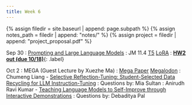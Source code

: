```yaml
---
title: Week 6
---
```



{% assign filedir = site.baseurl | append: page.subpath %} 
{% assign notes_path = filedir | append: "notes/" %} 
{% assign project = filedir | append: "project_proposal.pdf" %}

<!--  
Instructions:

INDENTATION COUNTS

Each day should be formatted exactly as follows

Date
: Lessons Covered
  : Reading List
    : In Class Presentations
: **Assignment/Announcement**{: .label}


To add a hyperlink for readings, do it as follows
  : [Example Paper](http://linktopaper.edu)

To make the hyperlink open in a new tab by default
  : [Example Paper](http://linktopaper.edu){:target=_"blank"}

The announcement can be made red for due dates as follows
: **Assignment Due**{: .label .label-red }
9/30 pretraining and fine-tuning; hw2 out (due 10/18)
10/2 prompting, LLMs
-->



Sep 30
: [Prompting and Large Language Models]({{site.baseurl}}assets/files/llm.pdf)
  : JM 11.4 [T5](https://arxiv.org/pdf/1910.10683) [LoRA](https://arxiv.org/abs/2106.09685)
: [**HW2 out (due 10/18)**]({{site.baseurl}}assets/files/hw2.pdf){: .label}

Oct 2
: MEGA (Guest Lecture by Xuezhe Ma)
  : [Mega Paper](https://openreview.net/forum?id=qNLe3iq2El) [Megalodon](https://arxiv.org/abs/2404.08801)
  : Chumeng Liang - [Selective Reflection-Tuning: Student-Selected Data Recycling for LLM Instruction-Tuning](https://arxiv.org/abs/2402.10110)
  : Questions by: Mia Sultan
  : Anirudh Ravi Kumar - [Teaching Language Models to Self-Improve through Interactive Demonstrations](https://aclanthology.org/2024.naacl-long.287.pdf)
  : Questions by: Debaditya Pal


